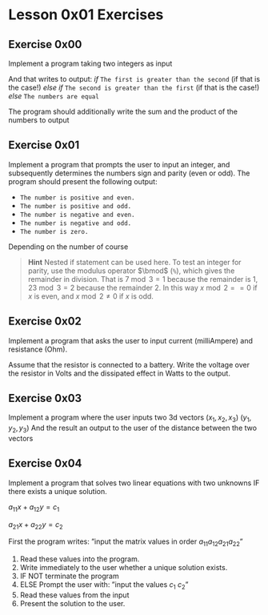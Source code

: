 # Lesson 0x01 Exercises

## Exercise 0x00
Implement a program taking two integers as input

And that writes to output:
_if_
`The first is greater than the second` (if that is the case!)
_else if_
`The second is greater than the first` (if that is the case!)
_else_
`The numbers are equal`

The program should additionally write the sum and the product of the numbers to output

## Exercise 0x01

Implement a program that prompts the user to input an integer, and subsequently determines the numbers sign and parity (even or odd). The program should present the following output:
 - `The number is positive and even.`
 - `The number is positive and odd.`
 - `The number is negative and even.`
 - `The number is negative and odd.`
 - `The number is zero.`

Depending on the number of course

> **Hint** Nested if statement can be used here.
To test an integer for parity, use the modulus operator $\bmod$ (`%`), which gives the remainder in division. That is $7 \bmod 3 = 1$ because the remainder is $1$,  $23 \bmod 3=2$ because the remainder $2$. In this way $x \bmod 2 == 0$ if $x$ is even, and $x \bmod 2 \neq 0$ if $x$ is odd.

## Exercise 0x02
Implement a program that asks the user to input current (milliAmpere) and resistance (Ohm). 

Assume that the resistor is connected to a battery. Write the voltage over the resistor in Volts and the dissipated effect in Watts to the output.

## Exercise 0x03
Implement a program where the user inputs two 3d vectors $(x_1,x_2,x_3)$ $(y_1,y_2,y_3)$
And the result an output to the user of the distance between the two vectors

## Exercise 0x04
Implement a program that solves two linear equations with two unknowns IF there exists a unique solution.


$a_{11}x + a_{12}y = c_1$

$a_{21}x + a_{22}y = c_2$

First the program writes:  ”input the matrix values in order  $a_{11} a_{12} a_{21} a_{22}$”
1. Read these values into the program. 
2. Write immediately to the user whether a unique solution exists. 
3. IF NOT terminate the program 
4. ELSE Prompt the user with: ”input the values $c_1$ $c_2$”
5. Read these values from the input 
6. Present the solution to the user.